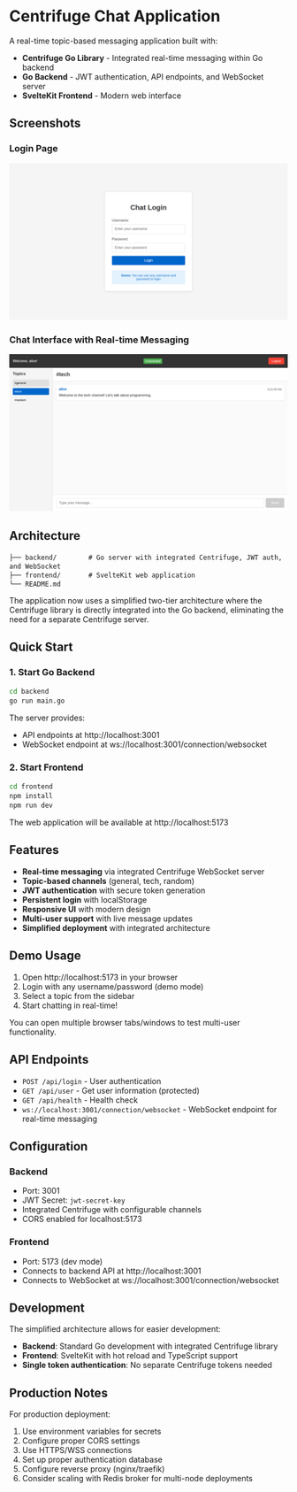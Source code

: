 # Centrifuge Chat Application

A real-time topic-based messaging application built with:
- **Centrifuge Go Library** - Integrated real-time messaging within Go backend
- **Go Backend** - JWT authentication, API endpoints, and WebSocket server  
- **SvelteKit Frontend** - Modern web interface

## Screenshots

### Login Page
![Login Page](login-page.png)

### Chat Interface with Real-time Messaging
![Working Chat](working-chat-final.png)

## Architecture

```
├── backend/        # Go server with integrated Centrifuge, JWT auth, and WebSocket
├── frontend/       # SvelteKit web application
└── README.md
```

The application now uses a simplified two-tier architecture where the Centrifuge library is directly integrated into the Go backend, eliminating the need for a separate Centrifuge server.

## Quick Start

### 1. Start Go Backend

```bash
cd backend
go run main.go
```

The server provides:
- API endpoints at http://localhost:3001
- WebSocket endpoint at ws://localhost:3001/connection/websocket

### 2. Start Frontend

```bash
cd frontend
npm install
npm run dev
```

The web application will be available at http://localhost:5173

## Features

- **Real-time messaging** via integrated Centrifuge WebSocket server
- **Topic-based channels** (general, tech, random)
- **JWT authentication** with secure token generation
- **Persistent login** with localStorage
- **Responsive UI** with modern design
- **Multi-user support** with live message updates
- **Simplified deployment** with integrated architecture

## Demo Usage

1. Open http://localhost:5173 in your browser
2. Login with any username/password (demo mode)
3. Select a topic from the sidebar
4. Start chatting in real-time!

You can open multiple browser tabs/windows to test multi-user functionality.

## API Endpoints

- `POST /api/login` - User authentication
- `GET /api/user` - Get user information (protected)
- `GET /api/health` - Health check
- `ws://localhost:3001/connection/websocket` - WebSocket endpoint for real-time messaging

## Configuration

### Backend
- Port: 3001  
- JWT Secret: `jwt-secret-key`
- Integrated Centrifuge with configurable channels
- CORS enabled for localhost:5173

### Frontend
- Port: 5173 (dev mode)
- Connects to backend API at http://localhost:3001
- Connects to WebSocket at ws://localhost:3001/connection/websocket

## Development

The simplified architecture allows for easier development:

- **Backend**: Standard Go development with integrated Centrifuge library
- **Frontend**: SvelteKit with hot reload and TypeScript support
- **Single token authentication**: No separate Centrifuge tokens needed

## Production Notes

For production deployment:
1. Use environment variables for secrets
2. Configure proper CORS settings
3. Use HTTPS/WSS connections
4. Set up proper authentication database
5. Configure reverse proxy (nginx/traefik)
6. Consider scaling with Redis broker for multi-node deployments